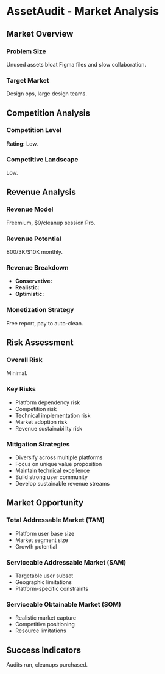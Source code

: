 # AssetAudit - Market Analysis

## Market Overview

### Problem Size
Unused assets bloat Figma files and slow collaboration.

### Target Market
Design ops, large design teams.

## Competition Analysis

### Competition Level
**Rating:** Low.

### Competitive Landscape
Low.

## Revenue Analysis

### Revenue Model
Freemium, $9/cleanup session Pro.

### Revenue Potential
$800/$3K/$10K monthly.

### Revenue Breakdown
- **Conservative:** 
- **Realistic:** 
- **Optimistic:** 

### Monetization Strategy
Free report, pay to auto-clean.

## Risk Assessment

### Overall Risk
Minimal.

### Key Risks
- Platform dependency risk
- Competition risk
- Technical implementation risk
- Market adoption risk
- Revenue sustainability risk

### Mitigation Strategies
- Diversify across multiple platforms
- Focus on unique value proposition
- Maintain technical excellence
- Build strong user community
- Develop sustainable revenue streams

## Market Opportunity

### Total Addressable Market (TAM)
- Platform user base size
- Market segment size
- Growth potential

### Serviceable Addressable Market (SAM)
- Targetable user subset
- Geographic limitations
- Platform-specific constraints

### Serviceable Obtainable Market (SOM)
- Realistic market capture
- Competitive positioning
- Resource limitations

## Success Indicators
Audits run, cleanups purchased.
